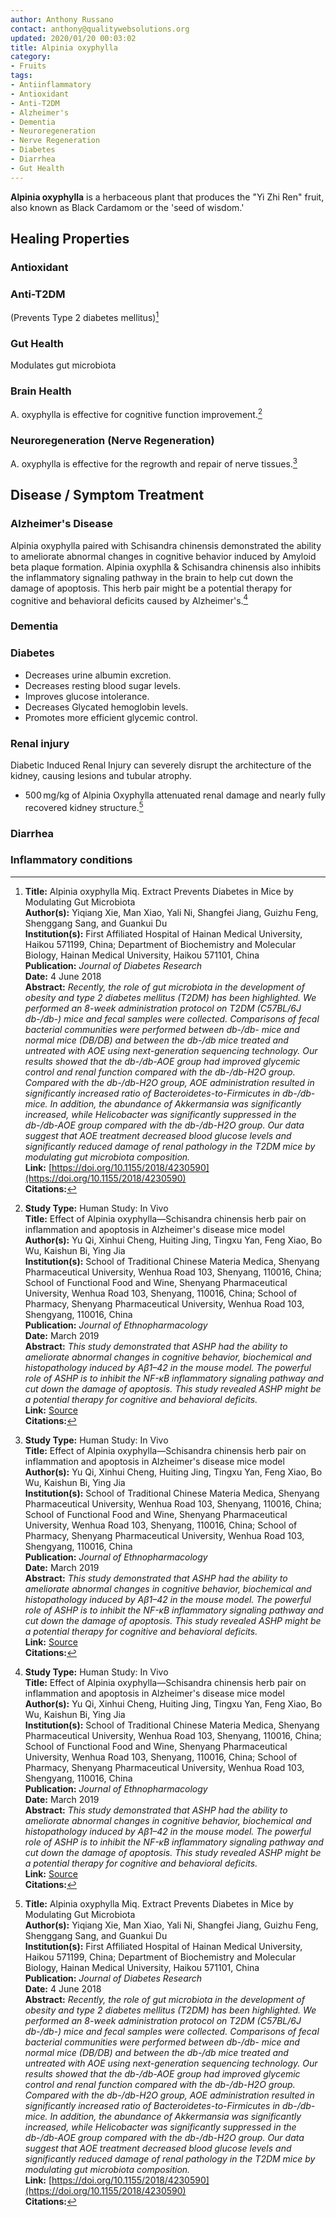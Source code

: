 ```yaml
---
author: Anthony Russano
contact: anthony@qualitywebsolutions.org
updated: 2020/01/20 00:03:02
title: Alpinia oxyphylla
category:
- Fruits
tags: 
- Antiinflammatory
- Antioxidant
- Anti-T2DM
- Alzheimer's
- Dementia
- Neuroregeneration
- Nerve Regeneration
- Diabetes
- Diarrhea
- Gut Health
---
```

**Alpinia oxyphylla** is a herbaceous plant that produces the "Yi Zhi Ren" fruit, also known as Black Cardamom or the 'seed of wisdom.'

## Healing Properties

### Antioxidant

### Anti-T2DM

(Prevents Type 2 diabetes mellitus)[^1]

### Gut Health

Modulates gut microbiota

### Brain Health

A. oxyphylla is effective for cognitive function improvement.[^2]

### Neuroregeneration (Nerve Regeneration)

A. oxyphylla is effective for the regrowth and repair of nerve tissues.[^2]

## Disease / Symptom Treatment

### Alzheimer's Disease

Alpinia oxyphylla paired with Schisandra chinensis demonstrated the ability to ameliorate abnormal changes in cognitive behavior induced by Amyloid beta plaque formation. Alpinia oxyphlla & Schisandra chinensis also inhibits the inflammatory signaling pathway in the brain to help cut down the damage of apoptosis. This herb pair might be a potential therapy for cognitive and behavioral deficits caused by Alzheimer's.[^2]

### Dementia

### Diabetes

- Decreases urine albumin excretion.
- Decreases resting blood sugar levels.
- Improves glucose intolerance.
- Decreases Glycated hemoglobin levels.
- Promotes more efficient glycemic control.

### Renal injury

Diabetic Induced Renal Injury can severely disrupt the architecture of the kidney, causing lesions and tubular atrophy.

- 500 mg/kg of Alpinia Oxyphylla attenuated renal damage and nearly fully recovered kidney structure.[^1]

### Diarrhea

### Inflammatory conditions

[^1]: **Title:** Alpinia oxyphylla Miq. Extract Prevents Diabetes in Mice by Modulating Gut Microbiota<br>**Author(s):** Yiqiang Xie, Man Xiao, Yali Ni, Shangfei Jiang, Guizhu Feng, Shenggang Sang, and Guankui Du<br>**Institution(s):** First Affiliated Hospital of Hainan Medical University, Haikou 571199, China; Department of Biochemistry and Molecular Biology, Hainan Medical University, Haikou 571101, China<br>**Publication:** <i>Journal of Diabetes Research</i><br>**Date:** 4 June 2018<br>**Abstract:** <i>Recently, the role of gut microbiota in the development of obesity and type 2 diabetes mellitus (T2DM) has been highlighted. We performed an 8-week administration protocol on T2DM (C57BL/6J db-/db-) mice and fecal samples were collected. Comparisons of fecal bacterial communities were performed between db-/db- mice and normal mice (DB/DB) and between the db-/db mice treated and untreated with AOE using next-generation sequencing technology. Our results showed that the db-/db-AOE group had improved glycemic control and renal function compared with the db-/db-H2O group. Compared with the db-/db-H2O group, AOE administration resulted in significantly increased ratio of Bacteroidetes-to-Firmicutes in db-/db- mice. In addition, the abundance of Akkermansia was significantly increased, while Helicobacter was significantly suppressed in the db-/db-AOE group compared with the db-/db-H2O group. Our data suggest that AOE treatment decreased blood glucose levels and significantly reduced damage of renal pathology in the T2DM mice by modulating gut microbiota composition.</i><br>**Link:** [https://doi.org/10.1155/2018/4230590](https://doi.org/10.1155/2018/4230590)<br>**Citations:**  

[^2]: **Study Type:**  Human Study: In Vivo<br>**Title:** Effect of Alpinia oxyphylla—Schisandra chinensis herb pair on inflammation and apoptosis in Alzheimer's disease mice model<br>**Author(s):** Yu Qi, Xinhui Cheng, Huiting Jing, Tingxu Yan, Feng Xiao, Bo Wu, Kaishun Bi, Ying Jia<br>**Institution(s):** School of Traditional Chinese Materia Medica, Shenyang Pharmaceutical University, Wenhua Road 103, Shenyang, 110016, China; School of Functional Food and Wine, Shenyang Pharmaceutical University, Wenhua Road 103, Shenyang, 110016, China; School of Pharmacy, Shenyang Pharmaceutical University, Wenhua Road 103, Shengyang, 110016, China<br>**Publication:** <i>Journal of Ethnopharmacology</i><br>**Date:** March 2019<br>**Abstract:** <i>This study demonstrated that ASHP had the ability to ameliorate abnormal changes in cognitive behavior, biochemical and histopathology induced by Aβ1–42 in the mouse model. The powerful role of ASHP is to inhibit the NF-κB inflammatory signaling pathway and cut down the damage of apoptosis. This study revealed ASHP might be a potential therapy for cognitive and behavioral deficits.</i><br>**Link:** [Source](https://doi.org/10.1016/j.jep.2019.03.029)<br>**Citations:**   

[^5]: **Study Type:**  Animal Study, Commentary, Human Study: In Vitro - In Vivo - In Silico, Human: Case Report, Meta Analysis, Review<br>**Title:** <br>**Author(s):**  <br>**Institution(s):** <br>**Publication:** <i> </i><br>**Date:** <br>**Abstract:** <i> </i><br>**Link:** [Source]()<br>**Citations:**   